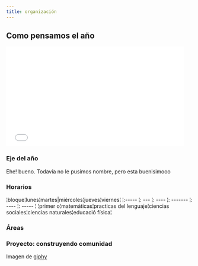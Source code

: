 ```yaml
---
title: organización
---
```


## Como pensamos el año

<iframe src="//giphy.com/embed/99sY1PdR7WwIo?html5=true" width="480" height="268" frameBorder="0" webkitAllowFullScreen mozallowfullscreen allowFullScreen></iframe>

### Eje del año

Ehe! bueno. Todavía no le pusimos nombre, pero esta buenisimooo

### Horarios

¦bloque¦lunes¦martes|miércoles¦jueves¦viernes¦
¦:----- ¦: --- ¦: ---- ¦: ------- ¦: ---- ¦: ----- ¦
¦primer o¦matemáticas¦practicas del lenguaje¦ciencias sociales¦ciencias naturales¦educació física¦

### Áreas

### Proyecto: construyendo comunidad


Imagen de [giphy](http://giphy.com/gifs/gravity-falls-99sY1PdR7WwIo)

